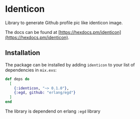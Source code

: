 # Identicon

Library to generate Github profile pic like identicon image.

The docs can be found at [https://hexdocs.pm/identicon](https://hexdocs.pm/identicon).

## Installation

The package can be installed
by adding `identicon` to your list of dependencies in `mix.exs`:

```elixir
def deps do
  [
    {:identicon, "~> 0.1.0"},
    {:egd, github: "erlang/egd"}
  ]
end
```

The library is dependend on erlang `:egd` library
